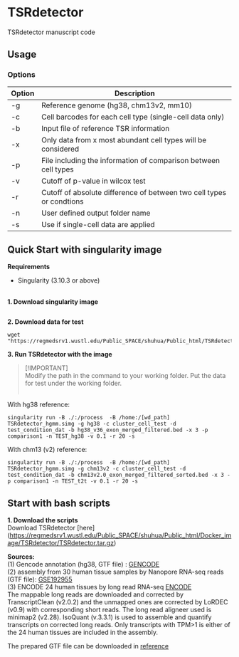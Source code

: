 # TSRdetector
TSRdetector manuscript code


## Usage </br>
### Options </br>
|Option|Description|
| -- | -- |
|-g|Reference genome (hg38, chm13v2, mm10)|
|-c|Cell barcodes for each cell type (single-cell data only)| 
|-b|Input file of reference TSR information|
|-x|Only data from x most abundant cell types will be considered|
|-p|File including the information of comparison between cell types|
|-v|Cutoff of p-value in wilcox test|
|-r|Cutoff of absolute difference of between two cell types or condtions|
|-n|User defined output folder name|
|-s|Use if single-cell data are applied|



## Quick Start with singularity image</br>
**Requirements**</br>
+ Singularity (3.10.3 or above) </br></br>



**1. Download singularity image** </br>
```wget https://regmedsrv1.wustl.edu/Public_SPACE/shuhua/Public_html/TSRdetector/docker/TSRdetector_hgmm.simg
```
**2. Download data for test** </br>
```
wget "https://regmedsrv1.wustl.edu/Public_SPACE/shuhua/Public_html/TSRdetector/testdata.tar.gz"
```
**3. Run TSRdetector with the image** </br>
> [!IMPORTANT]</br>
> Modify the path in the command to your working folder. Put the data for test under the working folder.</br></br>


With hg38 reference:</br>
```
singularity run -B ./:/process  -B /home:/[wd_path] TSRdetector_hgmm.simg -g hg38 -c cluster_cell_test -d test_condition_dat -b hg38_v36_exon_merged_filtered.bed -x 3 -p comparison1 -n TEST_hg38 -v 0.1 -r 20 -s
```
With chm13 (v2) reference:</br>
```
singularity run -B ./:/process  -B /home:/[wd_path] TSRdetector_hgmm.simg -g chm13v2 -c cluster_cell_test -d test_condition_dat -b chm13v2.0_exon_merged_filtered_sorted.bed -x 3 -p comparison1 -n TEST_t2t -v 0.1 -r 20 -s
```

## Start with bash scripts</br>
**1. Download the scripts** </br> 
Download TSRdetector [here]
(https://regmedsrv1.wustl.edu/Public_SPACE/shuhua/Public_html/Docker_image/TSRdetector/TSRdetector.tar.gz)


**Sources:**<br/>
(1) Gencode annotation (hg38, GTF file) : [GENCODE](https://www.gencodegenes.org/human/releases.html)<br />
(2) assembly from 30 human tissue samples by Nanopore RNA-seq reads (GTF file): [GSE192955]( https://www.ncbi.nlm.nih.gov/geo/query/acc.cgi?acc=GSE192955)<br />
(3) ENCODE 24 human tissues by long read RNA-seq [ENCODE](https://www.encodeproject.org/matrix/?type=Experiment&control_type!=*&status=released&perturbed=false&assay_title=long+read+RNA-seq&biosample_ontology.classification=tissue&biosample_ontology.classification=tissue&assay_title=total+RNA-seq&assay_title=polyA+plus+RNA-seq)</br>
The mappable long reads are downloaded and corrected by TranscriptClean (v2.0.2) and the unmapped ones are corrected by LoRDEC (v0.9) with corresponding short reads. The long read aligneer used is minimap2 (v2.28). IsoQuant (v.3.3.1) is used to assemble and quantify transcripts on corrected long reads. Only transcripts with TPM>1 is either of the 24 human tissues are included in the assembly. <br />

The prepared GTF file can be downloaded in [reference](https://regmedsrv1.wustl.edu/Public_SPACE/shuhua/Public_html/TSRdetector/merged_assembly_wGene_wCageInfo.gtf)<br />

